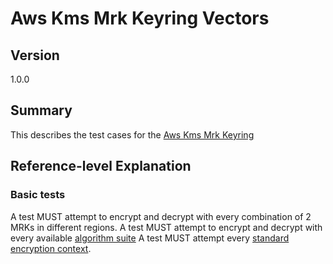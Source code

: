 [//]: # "Copyright Amazon.com Inc. or its affiliates. All Rights Reserved."
[//]: # "SPDX-License-Identifier: CC-BY-SA-4.0"

# Aws Kms Mrk Keyring Vectors

## Version

1.0.0

## Summary

This describes the test cases for the [Aws Kms Mrk Keyring](../../aws-kms/aws-kms-mrk-keyring.md)

## Reference-level Explanation

### Basic tests

A test MUST attempt to encrypt and decrypt
with every combination of 2 MRKs in different regions.
A test MUST attempt to encrypt and decrypt
with every available [algorithm suite](../../algorithm-suites.md#algorithm-suite-id)
A test MUST attempt every [standard encryption context](./encryption-context.md#standard-encryption-contexts).
